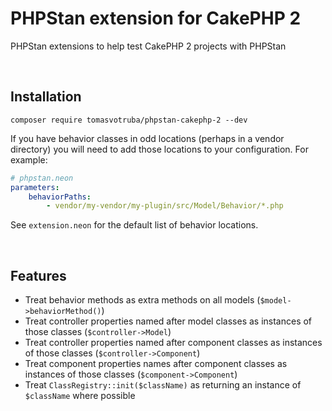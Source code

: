 # PHPStan extension for CakePHP 2

PHPStan extensions to help test CakePHP 2 projects with PHPStan

<br>

## Installation

```shell
composer require tomasvotruba/phpstan-cakephp-2 --dev
```

If you have behavior classes in odd locations (perhaps in a vendor directory) you will need to add those locations to
your configuration. For example:

```yaml
# phpstan.neon
parameters:
    behaviorPaths:
        - vendor/my-vendor/my-plugin/src/Model/Behavior/*.php
```

See `extension.neon` for the default list of behavior locations.

<br>

## Features

* Treat behavior methods as extra methods on all models (`$model->behaviorMethod()`)
* Treat controller properties named after model classes as instances of those classes (`$controller->Model`)
* Treat controller properties named after component classes as instances of those classes (`$controller->Component`)
* Treat component properties names after component classes as instances of those classes (`$component->Component`)
* Treat `ClassRegistry::init($className)` as returning an instance of `$className` where possible
